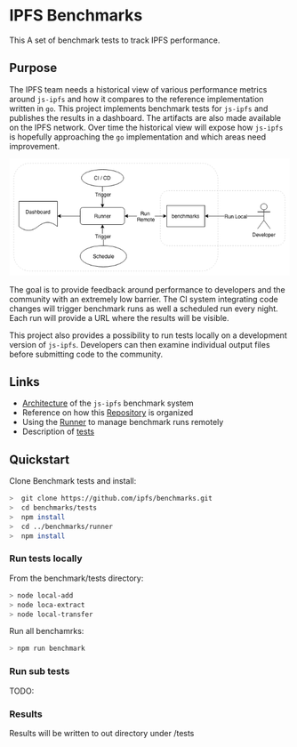# IPFS Benchmarks

This A set of benchmark tests to track IPFS performance.

## Purpose
The IPFS team needs a historical view of various performance metrics around `js-ipfs` and how it compares to the reference implementation written in `go`. This project implements benchmark tests for `js-ipfs` and publishes the results in a dashboard. The artifacts are also made available on the IPFS network. Over time the historical view will expose how `js-ipfs` is hopefully approaching the `go` implementation and which areas need improvement.

![Architecture](docs/images/architecture.png)

The goal is to provide feedback around performance to developers and the community with an extremely low barrier. The CI system integrating code changes will trigger benchmark runs as well a scheduled run every night. Each run will provide a URL where the results will be visible.

This project also provides a possibility to run tests locally on a development version of `js-ipfs`. Developers can then examine individual output files before submitting code to the community.

## Links
* [Architecture](docs/architecture.md) of the `js-ipfs` benchmark system
* Reference on how this [Repository](docs/repo.md) is organized
* Using the [Runner](docs/runner.md) to manage benchmark runs remotely
* Description of [tests](docs/tests.md)

## Quickstart

Clone Benchmark tests and install:

```bash
>  git clone https://github.com/ipfs/benchmarks.git
>  cd benchmarks/tests
>  npm install
>  cd ../benchmarks/runner
>  npm install
```

### Run tests locally

From the benchmark/tests directory:
```bash
> node local-add
> node loca-extract
> node local-transfer
```

Run all benchamrks:
```bash
> npm run benchmark
```

### Run sub tests
TODO:

###  Results

Results will be written to out directory under /tests
